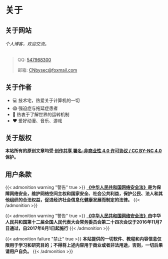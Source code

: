 # 关于


## 关于网站
###### 个人博客，欢迎交流。 
> QQ: [547968300](https://api.btstu.cn/qqtalk/api.php?qq=547968300) 
> 
> 邮箱: [CNbysec@foxmail.com](mailto:CNbysec@foxmail.com)

## 关于作者
* :computer: 技术宅，热爱关于计算机的一切
* :scream: 强迫症与拖延症患者
* :thinking: 热衷于了解世界的运转机制
* :heart: 爱好动漫、音乐、游戏

## 关于版权
**本站所有的原创文章均受 [创作共享 署名-非商业性 4.0 许可协议 / CC BY-NC 4.0](https://creativecommons.org/licenses/by-nc/4.0/) 保护。**

## 用户条款
{{< admonition warning "警告" true >}}
**[《中华人民共和国网络安全法》](http://www.cac.gov.cn/2016-11/07/c_1119867116.htm)是为保障网络安全，维护网络空间主权和国家安全、社会公共利益，保护公民、法人和其他组织的合法权益，促进经济社会信息化健康发展而制定的法律。**
{{< /admonition >}}

{{< admonition warning "警告" true >}}
**[《中华人民共和国网络安全法》](http://www.cac.gov.cn/2016-11/07/c_1119867116.htm)由中华人民共和国第十二届全国人民代表大会常务委员会第二十四次会议于2016年11月7日通过，自2017年6月1日起施行**
{{< /admonition >}}

{{< admonition failure "禁止" true >}}
**本站提供的一切软件、教程和内容信息仅限用于学习和研究目的；不得将上述内容用于商业或者非法用途，否则，一切后果请用户自负。**
{{< /admonition >}}


<!--
    <script src="https://www.bysec.cn/OSS/js/jquery.min.js"></script>
    <script src="https://www.bysec.cn/OSS/js/live2dcubismcore.min.js"></script>
    <script src="https://www.bysec.cn/OSS/js/pixi.min.js"></script>
    <script src="https://www.bysec.cn/OSS/js/live2dcubismframework.js"></script>
    <script src="https://www.bysec.cn/OSS/js/live2dcubismpixi.js"></script>
    <script src="https://www.bysec.cn/OSS/js/l2d.js"></script> 
    <script src="https://www.bysec.cn/OSS/js/main.js"></script>
-->

<!-- 
    <script src="https://apps.bdimg.com/libs/jquery/2.1.4/jquery.min.js"></script>
    <script src="https://cdn.jsdelivr.net/gh/litstronger/live2d-moc3@master/js/frame/live2dcubismcore.min.js"></script>
    <script src="https://cdnjs.cloudflare.com/ajax/libs/pixi.js/4.6.1/pixi.min.js"></script>
    <script src="https://cdn.jsdelivr.net/gh/litstronger/live2d-moc3@master/js/live2dcubismframework.js"></script>
    <script src="https://cdn.jsdelivr.net/gh/litstronger/live2d-moc3@master/js/live2dcubismpixi.js"></script>
    <script src="https://cdn.jsdelivr.net/gh/litstronger/live2d-moc3@master/js/l2d.js"></script>
    <script src="https://cdn.jsdelivr.net/gh/CNbysec/CNbysec.github.io/OSS/js/main.js"></script>

    <div class="Canvas" id="L2dCanvas"></div>
    <script>
        var dataArray = new Array();
        var dataArray = {{ .Site.Params.l2d.role }};
        var config = {
            width: {{ .Site.Params.l2d.width }},
            height: {{ .Site.Params.l2d.height }},
            left: {{ .Site.Params.l2d.left }},
            bottom: {{ .Site.Params.l2d.bottom }},
            basePath: {{ .Site.Params.l2d.basePath }},
            role: dataArray[parseInt(Math.random()*dataArray.length)],
            background: {{ .Site.Params.l2d.background }},
            opacity: {{ .Site.Params.l2d.opacity }}
        }
        var v = new Viewer(config);
    </script> 
-->
